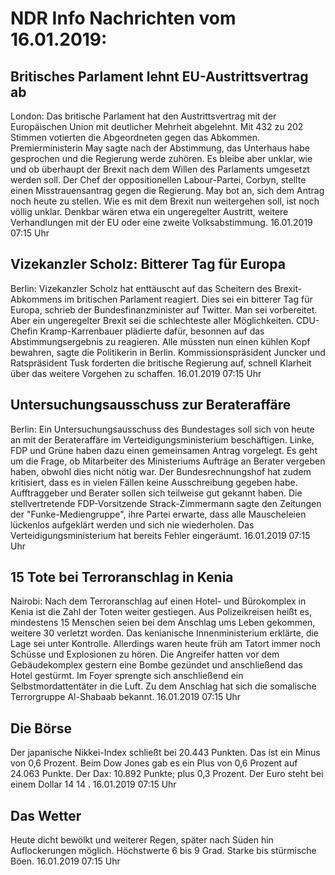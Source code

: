 # NDR Info Nachrichten vom 16.01.2019:


## Britisches Parlament lehnt EU-Austrittsvertrag ab
London: Das britische Parlament hat den Austrittsvertrag mit der Europäischen Union mit deutlicher Mehrheit abgelehnt. Mit 432 zu 202 Stimmen votierten die Abgeordneten gegen das Abkommen. Premierministerin May sagte nach der Abstimmung, das Unterhaus habe gesprochen und die Regierung werde zuhören. Es bleibe aber unklar, wie und ob überhaupt der Brexit nach dem Willen des Parlaments umgesetzt werden soll. Der Chef der oppositionellen Labour-Partei, Corbyn, stellte einen Misstrauensantrag gegen die Regierung. May bot an, sich dem Antrag noch heute zu stellen. Wie es mit dem Brexit nun weitergehen soll, ist noch völlig unklar. Denkbar wären etwa ein ungeregelter Austritt, weitere Verhandlungen mit der EU oder eine zweite Volksabstimmung. 16.01.2019 07:15 Uhr 

## Vizekanzler Scholz: Bitterer Tag für Europa
Berlin: Vizekanzler Scholz hat enttäuscht auf das Scheitern des Brexit-Abkommens im britischen Parlament reagiert. Dies sei ein bitterer Tag für Europa, schrieb der Bundesfinanzminister auf Twitter. Man sei vorbereitet. Aber ein ungeregelter Brexit sei die schlechteste aller Möglichkeiten. CDU-Chefin Kramp-Karrenbauer plädierte dafür, besonnen auf das Abstimmungsergebnis zu reagieren. Alle müssten nun einen kühlen Kopf bewahren, sagte die Politikerin in Berlin. Kommissionspräsident Juncker und Ratspräsident Tusk forderten die britische Regierung auf, schnell Klarheit über das weitere Vorgehen zu schaffen. 16.01.2019 07:15 Uhr 

## Untersuchungsausschuss zur Berateraffäre
Berlin: Ein Untersuchungsausschuss des Bundestages soll sich von heute an mit der Berateraffäre im Verteidigungsministerium beschäftigen. Linke, FDP und Grüne haben dazu einen gemeinsamen Antrag vorgelegt. Es geht um die Frage, ob Mitarbeiter des Ministeriums Aufträge an Berater vergeben haben, obwohl dies nicht nötig war. Der Bundesrechnungshof hat zudem kritisiert, dass es in vielen Fällen keine Ausschreibung gegeben habe. Aufftraggeber und Berater sollen sich teilweise gut gekannt haben. Die stellvertretende FDP-Vorsitzende Strack-Zimmermann sagte den Zeitungen der "Funke-Mediengruppe", ihre Partei erwarte, dass alle Mauscheleien lückenlos aufgeklärt werden und sich nie wiederholen. Das Verteidigungsministerium hat bereits Fehler eingeräumt. 16.01.2019 07:15 Uhr 

## 15 Tote bei Terroranschlag in Kenia
Nairobi: Nach dem Terroranschlag auf einen Hotel- und Bürokomplex in Kenia ist die Zahl der Toten weiter gestiegen. Aus Polizeikreisen heißt es, mindestens 15 Menschen seien bei dem Anschlag ums Leben gekommen, weitere 30 verletzt worden. Das kenianische Innenministerium erklärte, die Lage sei unter Kontrolle. Allerdings waren heute früh am Tatort immer noch Schüsse und Explosionen zu hören. Die Angreifer hatten vor dem Gebäudekomplex gestern eine Bombe gezündet und anschließend das Hotel gestürmt. Im Foyer sprengte sich anschließend ein Selbstmordattentäter in die Luft. Zu dem Anschlag hat sich die somalische Terrorgruppe Al-Shabaab bekannt. 16.01.2019 07:15 Uhr 

## Die Börse
Der japanische Nikkei-Index schließt bei  20.443  Punkten. Das ist ein Minus von  0,6  Prozent. Beim Dow Jones gab es ein Plus von  0,6  Prozent auf  24.063  Punkte. Der Dax:			10.892  Punkte; plus  0,3  Prozent. Der Euro steht bei einem Dollar  14 14 . 16.01.2019 07:15 Uhr 

## Das Wetter
Heute dicht bewölkt und weiterer Regen, später nach Süden hin Auflockerungen möglich. Höchstwerte 6 bis 9 Grad. Starke bis stürmische Böen. 16.01.2019 07:15 Uhr 
